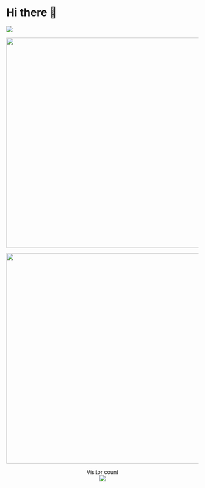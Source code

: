 # Hi there 👋

![](https://github.com/solstice23/solstice23/raw/master/solstice23.svg)

<p align="center"> 
  <img src="https://github-readme-stats.vercel.app/api?username=solstice23&show_icons=true&theme=radical&hide_border=true" width="550"/>
</p>
<p align="center"> 
  <a href="https://osu.ppy.sh/users/21226378/"><img src="https://osu-stats-signature.vercel.app/card?user=solstice23&mode=std&animation=true" width="550" /></a>
</p>
<p align="center"> 
  Visitor count<br>
  <img src="https://profile-counter.glitch.me/solstice23/count.svg" />
</p>
